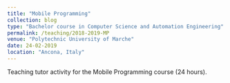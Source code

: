 ```yaml
---
title: "Mobile Programming"
collection: blog
type: "Bachelor course in Computer Science and Automation Engineering"
permalink: /teaching/2018-2019-MP
venue: "Polytechnic University of Marche"
date: 24-02-2019
location: "Ancona, Italy"
---
```

Teaching tutor activity for the Mobile Programming course (24 hours).
